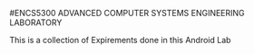 #ENCS5300 ADVANCED COMPUTER SYSTEMS ENGINEERING LABORATORY

This is a collection of Expirements done in this Android Lab